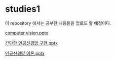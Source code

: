# studies1
이 repository 에서는 공부한 내용들을 업로드 할 예정이다.

[computer vision.pptx](https://github.com/dfal0703/studies1/files/9977261/computer.vision.pptx)

[간단한 인공신경망 구현.pptx](https://github.com/dfal0703/studies1/files/9977263/default.pptx)

[인공신경망 이론.pptx](https://github.com/dfal0703/studies1/files/9977264/default.pptx)
